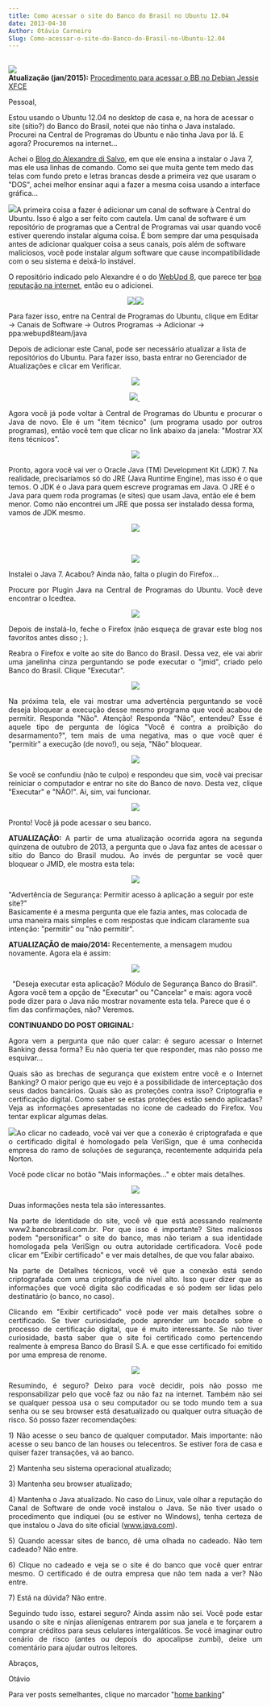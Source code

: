 ```yaml
---
title: Como acessar o site do Banco do Brasil no Ubuntu 12.04
date: 2013-04-30
Author: Otávio Carneiro
Slug: Como-acessar-o-site-do-Banco-do-Brasil-no-Ubuntu-12.04
---
```


[  
![](http://1.bp.blogspot.com/-A3l7ePaC4xE/UX_Vd51RITI/AAAAAAAABOw/Qmts016vo2U/s320/InstalarJava-00-BancoDoBrasilsemJava.png)](http://1.bp.blogspot.com/-A3l7ePaC4xE/UX_Vd51RITI/AAAAAAAABOw/Qmts016vo2U/s1600/InstalarJava-00-BancoDoBrasilsemJava.png)  
**Atualização (jan/2015):** [Procedimento para acessar o BB no Debian
Jessie
XFCE](http://umcarneiro.blogspot.com.br/2015/01/instalando-o-java-e-acessando-o-banco.html)

Pessoal,

Estou usando o Ubuntu 12.04 no desktop de casa e, na hora de acessar o
site (sítio?) do Banco do Brasil, notei que não tinha o Java instalado.
Procurei na Central de Programas do Ubuntu e não tinha Java por lá. E
agora? Procuremos na internet...

Achei o [Blog do Alexandre di
Salvo](http://alexandredisalvo.wordpress.com/2012/05/01/instalando-java-7-no-ubuntu-12-04-serve-para-banco-do-brasil-tambem/),
em que ele ensina a instalar o Java 7, mas ele usa linhas de comando.
Como sei que muita gente tem medo das telas com fundo preto e letras
brancas desde a primeira vez que usaram o "DOS", achei melhor ensinar
aqui a fazer a mesma coisa usando a interface gráfica...

[![](http://2.bp.blogspot.com/-Gu1XNKDTIIs/UX_Kz8NLxYI/AAAAAAAABNg/iHIS9HvLIv0/s320/InstalarJava-01-Canais.png)](http://2.bp.blogspot.com/-Gu1XNKDTIIs/UX_Kz8NLxYI/AAAAAAAABNg/iHIS9HvLIv0/s1600/InstalarJava-01-Canais.png)A
primeira coisa a fazer é adicionar um canal de software à Central do
Ubuntu. Isso é algo a ser feito com cautela. Um canal de software é um
repositório de programas que a Central de Programas vai usar quando você
estiver querendo instalar alguma coisa. É bom sempre dar uma pesquisada
antes de adicionar qualquer coisa a seus canais, pois além de software
maliciosos, você pode instalar algum software que cause
incompatibilidade com o seu sistema e deixá-lo instável.  
<span id="goog_269492698"></span><span id="goog_269492699"></span>

O repositório indicado pelo Alexandre é o do [WebUpd
8](http://www.webupd8.org/), que parece ter [boa reputação na
internet](http://askubuntu.com/questions/143708/should-i-trust-these-packages-and-ppas),
então eu o adicionei.

<div class="separator" style="clear: both; text-align: center;">

[![](http://3.bp.blogspot.com/-Nsx6woNcv-w/UX_K9zQ2EqI/AAAAAAAABNo/mG37NJW5xvQ/s320/InstalarJava-02-adicionar.png)](http://3.bp.blogspot.com/-Nsx6woNcv-w/UX_K9zQ2EqI/AAAAAAAABNo/mG37NJW5xvQ/s1600/InstalarJava-02-adicionar.png)[![](http://3.bp.blogspot.com/-f3wIm7fjm1g/UX_K_mssV9I/AAAAAAAABNw/ByAQN_7Gy3U/s320/InstalarJava-03-FonteWebuod8team.png)](http://3.bp.blogspot.com/-f3wIm7fjm1g/UX_K_mssV9I/AAAAAAAABNw/ByAQN_7Gy3U/s1600/InstalarJava-03-FonteWebuod8team.png)

</div>

<div class="separator" style="clear: both; text-align: center;">

</div>

Para fazer isso, entre na Central de Programas do Ubuntu, clique em
Editar -\> Canais de Software -\> Outros Programas -\> Adicionar -\>
ppa:webupd8team/java

Depois de adicionar este Canal, pode ser necessário atualizar a lista de
repositórios do Ubuntu. Para fazer isso, basta entrar no Gerenciador de
Atualizações e clicar em Verificar.

<div class="separator" style="clear: both; text-align: center;">

[![](http://3.bp.blogspot.com/-jgAG3LDzJW8/UX_QSb-c1GI/AAAAAAAABOA/RlN1LsTW2mA/s320/InstalarJava-05-GerenciadorAtualizacoes.png)](http://3.bp.blogspot.com/-jgAG3LDzJW8/UX_QSb-c1GI/AAAAAAAABOA/RlN1LsTW2mA/s1600/InstalarJava-05-GerenciadorAtualizacoes.png)

</div>

<div class="separator" style="clear: both; text-align: center;">

[![](http://1.bp.blogspot.com/-b3H_8IVBVNU/UX_QSrO6lWI/AAAAAAAABOE/gwdlaTI-obk/s320/InstalarJava-06-Verificar.png) ](http://1.bp.blogspot.com/-b3H_8IVBVNU/UX_QSrO6lWI/AAAAAAAABOE/gwdlaTI-obk/s1600/InstalarJava-06-Verificar.png) 

</div>

<div class="separator" style="clear: both; text-align: center;">

</div>

<div class="separator" style="clear: both; text-align: justify;">

Agora você já pode voltar à Central de Programas do Ubuntu e procurar o
Java de novo. Ele é um "item técnico" (um programa usado por outros
programas), então você tem que clicar no link abaixo da janela: "Mostrar
XX itens técnicos".

</div>

<div class="separator" style="clear: both; text-align: justify;">

</div>

<div class="separator" style="clear: both; text-align: center;">

[![](http://1.bp.blogspot.com/-eBpd14a5wKY/UX_Q4EzkZtI/AAAAAAAABOQ/MhDT4C2qM24/s320/InstalarJava-09-MostrarItensTecnicos.png)](http://1.bp.blogspot.com/-eBpd14a5wKY/UX_Q4EzkZtI/AAAAAAAABOQ/MhDT4C2qM24/s1600/InstalarJava-09-MostrarItensTecnicos.png)

</div>

<div class="separator" style="clear: both; text-align: center;">

</div>

Pronto, agora você vai ver o Oracle Java (TM) Development Kit (JDK) 7.
Na realidade, precisaríamos só do JRE (Java Runtime Engine), mas isso é
o que temos. O JDK é o Java para quem escreve programas em Java. O JRE é
o Java para quem roda programas (e sites) que usam Java, então ele é bem
menor. Como não encontrei um JRE que possa ser instalado dessa forma,
vamos de JDK mesmo.

<div class="separator" style="clear: both; text-align: center;">

[![](http://1.bp.blogspot.com/-A07WyHlIvto/UX_Q4piaHAI/AAAAAAAABOY/cufNKbTNnJw/s320/InstalarJava-10-Java7.png)](http://1.bp.blogspot.com/-A07WyHlIvto/UX_Q4piaHAI/AAAAAAAABOY/cufNKbTNnJw/s1600/InstalarJava-10-Java7.png)

</div>

 

<div class="separator" style="clear: both; text-align: center;">

[![](http://2.bp.blogspot.com/-E6mSyQ4ALQs/UX_Q46OWBXI/AAAAAAAABOg/M8qNxl3djfY/s320/InstalarJava-11-Instalando.png)](http://2.bp.blogspot.com/-E6mSyQ4ALQs/UX_Q46OWBXI/AAAAAAAABOg/M8qNxl3djfY/s1600/InstalarJava-11-Instalando.png)

</div>

<div class="separator" style="clear: both; text-align: justify;">

</div>

<div class="separator" style="clear: both; text-align: justify;">

Instalei o Java 7. Acabou? Ainda não, falta o plugin do Firefox...

</div>

<div class="separator" style="clear: both; text-align: justify;">

</div>

<div class="separator" style="clear: both; text-align: justify;">

Procure por Plugin Java na Central de Programas do Ubuntu. Você deve
encontrar o Icedtea.

</div>

<div class="separator" style="clear: both; text-align: justify;">

</div>

<div class="separator" style="clear: both; text-align: center;">

[![](http://4.bp.blogspot.com/-N2fwxksdy4c/UX_WCual1LI/AAAAAAAABPA/yJa_fcDRmGI/s320/InstalarJava15-IcedTea.png)](http://4.bp.blogspot.com/-N2fwxksdy4c/UX_WCual1LI/AAAAAAAABPA/yJa_fcDRmGI/s1600/InstalarJava15-IcedTea.png)

</div>

<div class="separator" style="clear: both; text-align: center;">

</div>

<div class="separator" style="clear: both; text-align: justify;">

Depois de instalá-lo, feche o Firefox (não esqueça de gravar este blog
nos favoritos antes disso ; ).

</div>

<div class="separator" style="clear: both; text-align: justify;">

</div>

<div class="separator" style="clear: both; text-align: justify;">

Reabra o Firefox e volte ao site do Banco do Brasil. Dessa vez, ele vai
abrir uma janelinha cinza perguntando se pode executar o "jmid", criado
pelo Banco do Brasil. Clique "Executar".

</div>

<div class="separator" style="clear: both; text-align: justify;">

</div>

<div class="separator" style="clear: both; text-align: center;">

[![](http://4.bp.blogspot.com/-xThGlksG4xI/UX_Wh1vFKOI/AAAAAAAABPI/R5TmjzrfcgI/s320/InstalarJava-17-jmid.png)](http://4.bp.blogspot.com/-xThGlksG4xI/UX_Wh1vFKOI/AAAAAAAABPI/R5TmjzrfcgI/s1600/InstalarJava-17-jmid.png)

</div>

<div class="separator" style="clear: both; text-align: justify;">

</div>

<div class="separator" style="clear: both; text-align: justify;">

Na próxima tela, ele vai mostrar uma advertência perguntando se você
deseja bloquear a execução desse mesmo programa que você acabou de
permitir. Responda "Não". Atenção! Responda "Não", entendeu? Esse é
aquele tipo de pergunta de lógica "Você é contra a proibição do
desarmamento?", tem mais de uma negativa, mas o que você quer é
"permitir" a execução (de novo!), ou seja, "Não" bloquear.

</div>

<div class="separator" style="clear: both; text-align: justify;">

</div>

<div class="separator" style="clear: both; text-align: center;">

[![](http://4.bp.blogspot.com/-cKufBzr5bFU/UX_WwlPHXPI/AAAAAAAABPQ/Is57pAApMj4/s320/InstalarJava-16-Nao.png)](http://4.bp.blogspot.com/-cKufBzr5bFU/UX_WwlPHXPI/AAAAAAAABPQ/Is57pAApMj4/s1600/InstalarJava-16-Nao.png)

</div>

<div class="separator" style="clear: both; text-align: center;">

</div>

<div class="separator" style="clear: both; text-align: justify;">

Se você se confundiu (não te culpo) e respondeu que sim, você vai
precisar reiniciar o computador e entrar no site do Banco de novo. Desta
vez, clique "Executar" e "NÃO!". Aí, sim, vai funcionar.

</div>

<div class="separator" style="clear: both; text-align: justify;">

</div>

<div class="separator" style="clear: both; text-align: center;">

[![](http://1.bp.blogspot.com/-_SNa_dRJYns/UX_XtzRMJNI/AAAAAAAABPc/1GvqUmrsvrk/s320/InstalarJava-17-BB.png)](http://1.bp.blogspot.com/-_SNa_dRJYns/UX_XtzRMJNI/AAAAAAAABPc/1GvqUmrsvrk/s1600/InstalarJava-17-BB.png)

</div>

<div class="separator" style="clear: both; text-align: justify;">

</div>

<div class="separator" style="clear: both; text-align: justify;">

Pronto! Você já pode acessar o seu banco. 

</div>

<div class="separator" style="clear: both; text-align: justify;">

</div>

<div class="separator" style="clear: both; text-align: justify;">

**ATUALIZAÇÃO:** A partir de uma atualização ocorrida agora na segunda
quinzena de outubro de 2013, a pergunta que o Java faz antes de acessar
o sítio do Banco do Brasil mudou. Ao invés de perguntar se você quer
bloquear o JMID, ele mostra esta tela:

</div>

<div class="separator" style="clear: both; text-align: center;">

[![](http://4.bp.blogspot.com/-dyaUodCZ_fY/UnLR5Qp7JrI/AAAAAAAABhA/C13dfSJ-M80/s320/NovaTelaPermitirBB.png)](http://4.bp.blogspot.com/-dyaUodCZ_fY/UnLR5Qp7JrI/AAAAAAAABhA/C13dfSJ-M80/s1600/NovaTelaPermitirBB.png)

</div>

"Advertência de Segurança: Permitir acesso à aplicação a seguir por este
site?"  
Basicamente é a mesma pergunta que ele fazia antes, mas colocada de uma
maneira mais simples e com respostas que indicam claramente sua
intenção: "permitir" ou "não permitir".

**ATUALIZAÇÃO de maio/2014:** Recentemente, a mensagem mudou novamente.
Agora ela é assim:

<div class="separator" style="clear: both; text-align: center;">

[![](http://4.bp.blogspot.com/-XHQijVh3b6o/U2gXmOZe9JI/AAAAAAAAB6E/EWNeyuFpR-A/s1600/novaTela20140502.png)](http://4.bp.blogspot.com/-XHQijVh3b6o/U2gXmOZe9JI/AAAAAAAAB6E/EWNeyuFpR-A/s1600/novaTela20140502.png)

</div>

  "Deseja executar esta aplicação? Módulo de Segurança Banco do Brasil".
Agora você tem a opção de "Executar" ou "Cancelar" e mais: agora você
pode dizer para o Java não mostrar novamente esta tela. Parece que é o
fim das confirmações, não? Veremos.

<div class="separator" style="clear: both; text-align: justify;">

</div>

<div class="separator" style="clear: both; text-align: justify;">

**CONTINUANDO DO POST ORIGINAL:**

</div>

<div class="separator" style="clear: both; text-align: justify;">

</div>

<div class="separator" style="clear: both; text-align: justify;">

Agora vem a pergunta que não quer calar: é seguro acessar o Internet
Banking dessa forma? Eu não queria ter que responder, mas não posso me
esquivar... 

</div>

<div class="separator" style="clear: both; text-align: justify;">

</div>

<div class="separator" style="clear: both; text-align: justify;">

Quais são as brechas de segurança que existem entre você e o Internet
Banking? O maior perigo que eu vejo é a possibilidade de interceptação
dos seus dados bancários. Quais são as proteções contra isso?
Criptografia e certificação digital. Como saber se estas proteções estão
sendo aplicadas? Veja as informações apresentadas no ícone de cadeado do
Firefox. Vou tentar explicar algumas delas.

</div>

<div class="separator" style="clear: both; text-align: justify;">

</div>

<div class="separator" style="clear: both; text-align: justify;">

[![](http://2.bp.blogspot.com/-sz5auqPsxk8/UX_aCXV5_oI/AAAAAAAABPs/03p5bQ2WwYc/s320/InstalarJava-20-cadeado.png)](http://2.bp.blogspot.com/-sz5auqPsxk8/UX_aCXV5_oI/AAAAAAAABPs/03p5bQ2WwYc/s1600/InstalarJava-20-cadeado.png)Ao
clicar no cadeado, você vai ver que a conexão é criptografada e que o
certificado digital é homologado pela VeriSign, que é uma conhecida
empresa do ramo de soluções de segurança, recentemente adquirida pela
Norton. 

</div>

<div class="separator" style="clear: both; text-align: justify;">

Você pode clicar no botão "Mais informações..." e obter mais detalhes.

</div>

<div class="separator" style="clear: both; text-align: justify;">

</div>

<div class="separator" style="clear: both; text-align: center;">

[![](http://3.bp.blogspot.com/-h1mjcozkBis/UX_atF2S73I/AAAAAAAABP0/krVtVim33ws/s320/InstalarJava-21-Seguranca.png)](http://3.bp.blogspot.com/-h1mjcozkBis/UX_atF2S73I/AAAAAAAABP0/krVtVim33ws/s1600/InstalarJava-21-Seguranca.png)

</div>

<div class="separator" style="clear: both; text-align: justify;">

</div>

<div class="separator" style="clear: both; text-align: justify;">

Duas informações nesta tela são interessantes. 

</div>

<div class="separator" style="clear: both; text-align: justify;">

</div>

<div class="separator" style="clear: both; text-align: justify;">

Na parte de Identidade do site, você vê que está acessando realmente
www2.bancobrasil.com.br. Por que isso é importante? Sites maliciosos
podem "personificar" o site do banco, mas não teriam a sua identidade
homologada pela VeriSign ou outra autoridade certificadora. Você pode
clicar em "Exibir certificado" e ver mais detalhes, de que vou falar
abaixo.

</div>

<div class="separator" style="clear: both; text-align: justify;">

</div>

<div class="separator" style="clear: both; text-align: justify;">

Na parte de Detalhes técnicos, você vê que a conexão está sendo
criptografada com uma criptografia de nível alto. Isso quer dizer que as
informações que você digita são codificadas e só podem ser lidas pelo
destinatário (o banco, no caso).

</div>

<div class="separator" style="clear: both; text-align: justify;">

</div>

<div class="separator" style="clear: both; text-align: justify;">

Clicando em "Exibir certificado" você pode ver mais detalhes sobre o
certificado. Se tiver curiosidade, pode aprender um bocado sobre o
processo de certificação digital, que é muito interessante. Se não tiver
curiosidade, basta saber que o site foi certificado como pertencendo
realmente à empresa Banco do Brasil S.A. e que esse certificado foi
emitido por uma empresa de renome. 

</div>

<div class="separator" style="clear: both; text-align: justify;">

</div>

<div class="separator" style="clear: both; text-align: center;">

[![](http://2.bp.blogspot.com/-l89IU96Uju4/UX_cdKBUzBI/AAAAAAAABQA/1t2-UvSg7w8/s320/InstalarJava-22-Certificado.png)](http://2.bp.blogspot.com/-l89IU96Uju4/UX_cdKBUzBI/AAAAAAAABQA/1t2-UvSg7w8/s1600/InstalarJava-22-Certificado.png)

</div>

<div class="separator" style="clear: both; text-align: justify;">

</div>

<div class="separator" style="clear: both; text-align: justify;">

Resumindo, é seguro? Deixo para você decidir, pois não posso me
responsabilizar pelo que você faz ou não faz na internet. Também não sei
se qualquer pessoa usa o seu computador ou se todo mundo tem a sua senha
ou se seu browser está desatualizado ou qualquer outra situação de
risco. Só posso fazer recomendações:

</div>

<div class="separator" style="clear: both; text-align: justify;">

</div>

<div class="separator" style="clear: both; text-align: justify;">

1\) Não acesse o seu banco de qualquer computador. Mais importante: não
acesse o seu banco de lan houses ou telecentros. Se estiver fora de casa
e quiser fazer transações, vá ao banco.

</div>

<div class="separator" style="clear: both; text-align: justify;">

2\) Mantenha seu sistema operacional atualizado;

</div>

<div class="separator" style="clear: both; text-align: justify;">

3\) Mantenha seu browser atualizado;

</div>

<div class="separator" style="clear: both; text-align: justify;">

4\) Mantenha o Java atualizado. No caso do Linux, vale olhar a reputação
do Canal de Software de onde você instalou o Java. Se não tiver usado o
procedimento que indiquei (ou se estiver no Windows), tenha certeza de
que instalou o Java do site oficial (www.java.com).

</div>

<div class="separator" style="clear: both; text-align: justify;">

5\) Quando acessar sites de banco, dê uma olhada no cadeado. Não tem
cadeado? Não entre.

</div>

<div class="separator" style="clear: both; text-align: justify;">

6\) Clique no cadeado e veja se o site é do banco que você quer entrar
mesmo. O certificado é de outra empresa que não tem nada a ver? Não
entre.

</div>

<div class="separator" style="clear: both; text-align: justify;">

7\) Está na dúvida? Não entre.

</div>

<div class="separator" style="clear: both; text-align: justify;">

</div>

<div class="separator" style="clear: both; text-align: justify;">

Seguindo tudo isso, estarei seguro? Ainda assim não sei. Você pode estar
usando o site e ninjas alienígenas entrarem por sua janela e te forçarem
a comprar créditos para seus celulares intergaláticos. Se você imaginar
outro cenário de risco (antes ou depois do apocalipse zumbi), deixe um
comentário para ajudar outros leitores.

</div>

<div class="separator" style="clear: both; text-align: justify;">

</div>

<div class="separator" style="clear: both; text-align: justify;">

Abraços,

</div>

<div class="separator" style="clear: both; text-align: justify;">

</div>

<div class="separator" style="clear: both; text-align: justify;">

Otávio

</div>

<div class="separator" style="clear: both; text-align: justify;">

</div>

<div class="separator" style="clear: both; text-align: justify;">

Para ver posts semelhantes, clique no marcador "[home
banking](http://umcarneiro.blogspot.com.br/search/label/home%20banking)"

</div>

